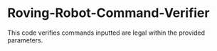 # Roving-Robot-Command-Verifier
This code verifies commands inputted are legal within the provided parameters.
